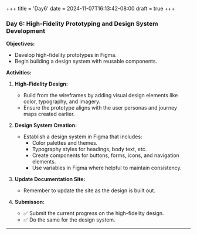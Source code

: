 +++
title = 'Day6'
date = 2024-11-07T16:13:42-08:00
draft = true
+++

### **Day 6: High-Fidelity Prototyping and Design System Development**

**Objectives:**

- Develop high-fidelity prototypes in Figma.
- Begin building a design system with reusable components.

**Activities:**

1. **High-Fidelity Design:**
   - Build from the wireframes by adding visual design elements like color, typography, and imagery.
   - Ensure the prototype aligns with the user personas and journey maps created earlier.

2. **Design System Creation:**
   - Establish a design system in Figma that includes:
     - Color palettes and themes.
     - Typography styles for headings, body text, etc.
     - Create components for buttons, forms, icons, and navigation elements.
     - Use variables in Figma where helpful to maintain consistency.

3. **Update Documentation Site:**
   - Remember to update the site as the design is built out.

4. **Submisson:**
   - :white_check_mark: Submit the current progress on the high-fidelity design.
   - :white_check_mark: Do the same for the design system.

---
